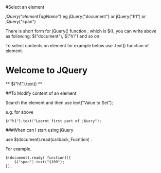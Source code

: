 

#Select an element

*jQuery("elementTagName")* eg jQuery("document") or jQuery("h1") or jQuery("span")

There is short form for jQuery() function , which is $(), you can write above as following:
$("document"), $("h1") and so on.

To select contents on element for example below use .text() function of element.
<h1>Welcome to JQuery</h1>

** $("h1").text() **



##To Modify content of an element 

Search the element and then use  text("Value to Set");

e.g. for above  

```jQuery
$("h1").text("Learnt first part of jQuery");
```

###When can I start using jQuery


use $(document).read(callback_Fucntion) .

For example.

```jQuery
$(document).ready( function(){
    $("span").text("$100");
});
```
